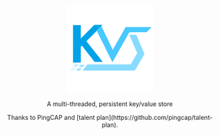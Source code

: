 <p align="center">
    <img width="200" alt="Logo" src="extra/logo.png">
</p>
<p align="center">
A multi-threaded, persistent key/value store
</p>
<p align="center">
Thanks to PingCAP and [talent plan](https://github.com/pingcap/talent-plan).
</p>
